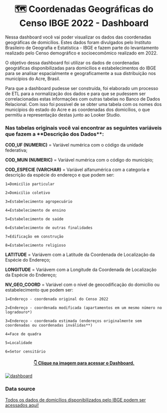 
<h1 align="center"> 🗺 Coordenadas Geográficas do Censo IBGE 2022 - Dashboard</h1>

Nessa dashboard você vai poder visualizar os dados das coordenadas geográficas de domicílios. Estes dados foram divulgados pelo Instituto Brasileiro de Geografia e Estatística - IBGE e fazem parte do levantamento realizado pelo Censo demográfico e socioecomômico realizado em 2022.

O objetivo dessa dashboard foi utilizar os dados de coordenadas geográficas disponibilizadas para domicílios e estabelecimentos do IBGE para se analisar espacialmente e geograficamente a sua distribuição nos municípios do Acre, Brasil.

Para que a dashboard pudesse ser construída, foi elaborado um processo de ETL para a normalização dos dados e para que se pudessem ser correlacionadas estas informações com outras tabelas no Banco de Dados Relacional. Com isso foi possível de se obter uma tabela com os nomes dos municípios do estado do Acre e as coordenadas dos domicílios, o que permitiu a representação destas junto ao Looker Studio.

<h3>Nas tabelas originais você vai encontrar as seguintes variáveis que fazem a **Descrição dos Dados**:</h3>

**COD_UF (NUMERIC)** = Variável numérica com o código da unidade federativa;

**COD_MUN (NUMERIC)** = Variável numérica com o código do município;

**COD_ESPECIE (VARCHAR)** = Variável alfanumérica com a categoria e descrição da espécie do endereço e que podem ser:

    1=Domicílio particular
  
    2=Domicílio coletivo
  
    3=Estabelecimento agropecuário
  
    4=Estabelecimento de ensino
  
    5=Estabelecimento de saúde
  
    6=Estabelecimento de outras finalidades
  
    7=Edificação em construção
  
    8=Estabelecimento religioso
  
**LATITUDE** =  Variávem com a Latitude da Coordenada de Localização da Espécie do Endereço;

**LONGITUDE** = Variávem com a Longitude da Coordenada de Localização da Espécie do Endereço;

**NV_GEO_COORD** = Variável com o nível de geocodificação do domicílio ou estabelecimento que podem ser:

    1=Endereço - coordenada original do Censo 2022
  
    2=Endereço - coordenada modificada (apartamentos em um mesmo número no logradouro*)
  
    3=Endereço - coordenada estimada (endereços originalmente sem coordenadas ou coordenadas inválidas**)
  
    4=Face de quadra
  
    5=Localidade
  
    6=Setor censitário
    
<h4 align="center"><a href="https://lookerstudio.google.com/reporting/29cb3a4c-5ab0-4275-b254-ff0b83562033">  👇 Clique na imagem para acessar o Dashboard. </a></h4>
<a href="https://lookerstudio.google.com/reporting/29cb3a4c-5ab0-4275-b254-ff0b83562033" target="_blank" rel="noreferrer"> <img src="https://github.com/earapanos/Censo22CoordenadasGeograficas/assets/52800638/5919327f-9538-4a53-9a41-304388f35175" alt="dashboard"> </a> 

<h3>Data source</h3>

<a href="https://www.ibge.gov.br/estatisticas/sociais/populacao/38734-cadastro-nacional-de-enderecos-para-fins-estatisticos.html?edicao=38891&t=resultados">Todos os dados de domicílios disponibilizados pelo IBGE podem ser acessados aqui!</a>





